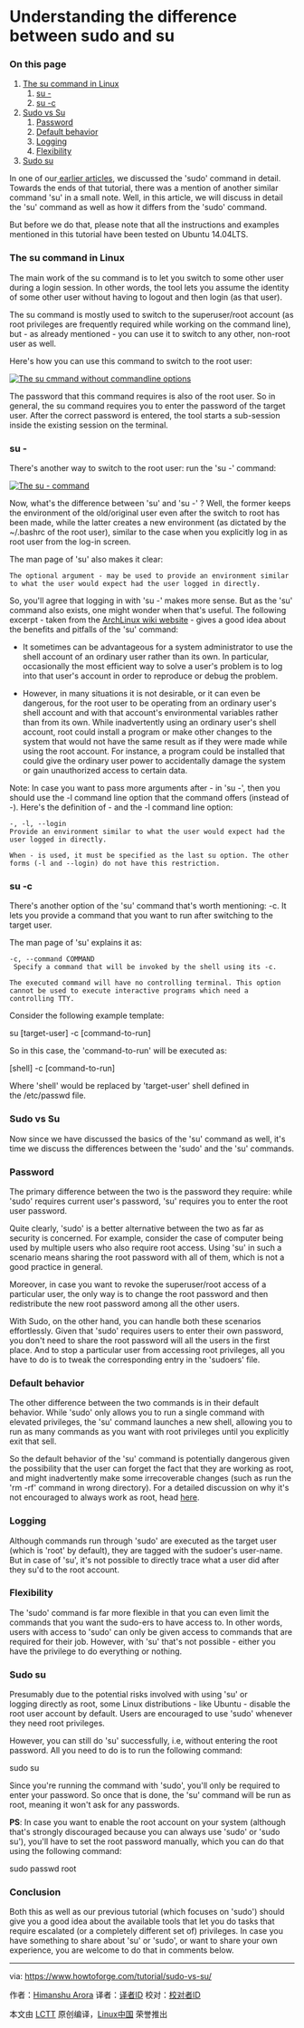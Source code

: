 Understanding the difference between sudo and su
============================================================

### On this page

1.  [The su command in Linux][7]
    1.  [su -][1]
    2.  [su -c][2]
2.  [Sudo vs Su][8]
    1.  [Password][3]
    2.  [Default behavior][4]
    3.  [Logging][5]
    4.  [Flexibility][6]
3.  [Sudo su][9]

In one of our[ earlier articles][11], we discussed the 'sudo' command in detail. Towards the ends of that tutorial, there was a mention of another similar command 'su' in a small note. Well, in this article, we will discuss in detail the 'su' command as well as how it differs from the 'sudo' command.

But before we do that, please note that all the instructions and examples mentioned in this tutorial have been tested on Ubuntu 14.04LTS.

### The su command in Linux

The main work of the su command is to let you switch to some other user during a login session. In other words, the tool lets you assume the identity of some other user without having to logout and then login (as that user).

The su command is mostly used to switch to the superuser/root account (as root privileges are frequently required while working on the command line), but - as already mentioned - you can use it to switch to any other, non-root user as well.

Here's how you can use this command to switch to the root user:

[
 ![The su cmmand without commandline options](https://www.howtoforge.com/images/sudo-vs-su/su-command.png) 
][12]

The password that this command requires is also of the root user. So in general, the su command requires you to enter the password of the target user. After the correct password is entered, the tool starts a sub-session inside the existing session on the terminal.

### su -

There's another way to switch to the root user: run the 'su -' command:

[
 ![The su - command](https://www.howtoforge.com/images/sudo-vs-su/su-hyphen-command.png) 
][13]

Now, what's the difference between 'su' and 'su -' ? Well, the former keeps the environment of the old/original user even after the switch to root has been made, while the latter creates a new environment (as dictated by the ~/.bashrc of the root user), similar to the case when you explicitly log in as root user from the log-in screen.

The man page of 'su' also makes it clear:

```
The optional argument - may be used to provide an environment similar to what the user would expect had the user logged in directly.
```

So, you'll agree that logging in with 'su -' makes more sense. But as the 'su' command also exists, one might wonder when that's useful. The following excerpt - taken from the [ArchLinux wiki website][14] - gives a good idea about the benefits and pitfalls of the 'su' command:

*   It sometimes can be advantageous for a system administrator to use the shell account of an ordinary user rather than its own. In particular, occasionally the most efficient way to solve a user's problem is to log into that user's account in order to reproduce or debug the problem.

*   However, in many situations it is not desirable, or it can even be dangerous, for the root user to be operating from an ordinary user's shell account and with that account's environmental variables rather than from its own. While inadvertently using an ordinary user's shell account, root could install a program or make other changes to the system that would not have the same result as if they were made while using the root account. For instance, a program could be installed that could give the ordinary user power to accidentally damage the system or gain unauthorized access to certain data.

Note: In case you want to pass more arguments after - in 'su -', then you should use the -l command line option that the command offers (instead of -). Here's the definition of - and the -l command line option:

```
-, -l, --login
Provide an environment similar to what the user would expect had the user logged in directly.

When - is used, it must be specified as the last su option. The other forms (-l and --login) do not have this restriction.
```

### su -c

There's another option of the 'su' command that's worth mentioning: -c. It lets you provide a command that you want to run after switching to the target user.

The man page of 'su' explains it as:

```
-c, --command COMMAND
 Specify a command that will be invoked by the shell using its -c.

The executed command will have no controlling terminal. This option cannot be used to execute interactive programs which need a controlling TTY.
```

Consider the following example template:

su [target-user] -c [command-to-run]

So in this case, the 'command-to-run' will be executed as:

[shell] -c [command-to-run]

Where 'shell' would be replaced by 'target-user' shell defined in the /etc/passwd file.

### Sudo vs Su

Now since we have discussed the basics of the 'su' command as well, it's time we discuss the differences between the 'sudo' and the 'su' commands.

### Password

The primary difference between the two is the password they require: while 'sudo' requires current user's password, 'su' requires you to enter the root user password.

Quite clearly, 'sudo' is a better alternative between the two as far as security is concerned. For example, consider the case of computer being used by multiple users who also require root access. Using 'su' in such a scenario means sharing the root password with all of them, which is not a good practice in general.

Moreover, in case you want to revoke the superuser/root access of a particular user, the only way is to change the root password and then redistribute the new root password among all the other users.

With Sudo, on the other hand, you can handle both these scenarios effortlessly. Given that 'sudo' requires users to enter their own password, you don't need to share the root password will all the users in the first place. And to stop a particular user from accessing root privileges, all you have to do is to tweak the corresponding entry in the 'sudoers' file.

### Default behavior

The other difference between the two commands is in their default behavior. While 'sudo' only allows you to run a single command with elevated privileges, the 'su' command launches a new shell, allowing you to run as many commands as you want with root privileges until you explicitly exit that sell.

So the default behavior of the 'su' command is potentially dangerous given the possibility that the user can forget the fact that they are working as root, and might inadvertently make some irrecoverable changes (such as run the 'rm -rf' command in wrong directory). For a detailed discussion on why it's not encouraged to always work as root, head [here][10].

### Logging

Although commands run through 'sudo' are executed as the target user (which is 'root' by default), they are tagged with the sudoer's user-name. But in case of 'su', it's not possible to directly trace what a user did after they su'd to the root account.

### Flexibility

The 'sudo' command is far more flexible in that you can even limit the commands that you want the sudo-ers to have access to. In other words, users with access to 'sudo' can only be given access to commands that are required for their job. However, with 'su' that's not possible - either you have the privilege to do everything or nothing.

### Sudo su

Presumably due to the potential risks involved with using 'su' or logging directly as root, some Linux distributions - like Ubuntu - disable the root user account by default. Users are encouraged to use 'sudo' whenever they need root privileges.

However, you can still do 'su' successfully, i.e, without entering the root password. All you need to do is to run the following command:

sudo su

Since you're running the command with 'sudo', you'll only be required to enter your password. So once that is done, the 'su' command will be run as root, meaning it won't ask for any passwords.

**PS**: In case you want to enable the root account on your system (although that's strongly discouraged because you can always use 'sudo' or 'sudo su'), you'll have to set the root password manually, which you can do that using the following command:

sudo passwd root

### Conclusion

Both this as well as our previous tutorial (which focuses on 'sudo') should give you a good idea about the available tools that let you do tasks that require escalated (or a completely different set of) privileges. In case you have something to share about 'su' or 'sudo', or want to share your own experience, you are welcome to do that in comments below.

--------------------------------------------------------------------------------

via: https://www.howtoforge.com/tutorial/sudo-vs-su/

作者：[Himanshu Arora][a]
译者：[译者ID](https://github.com/译者ID)
校对：[校对者ID](https://github.com/校对者ID)

本文由 [LCTT](https://github.com/LCTT/TranslateProject) 原创编译，[Linux中国](https://linux.cn/) 荣誉推出

[a]:https://www.howtoforge.com/tutorial/sudo-vs-su/
[1]:https://www.howtoforge.com/tutorial/sudo-vs-su/#su-
[2]:https://www.howtoforge.com/tutorial/sudo-vs-su/#su-c
[3]:https://www.howtoforge.com/tutorial/sudo-vs-su/#password
[4]:https://www.howtoforge.com/tutorial/sudo-vs-su/#default-behavior
[5]:https://www.howtoforge.com/tutorial/sudo-vs-su/#logging
[6]:https://www.howtoforge.com/tutorial/sudo-vs-su/#flexibility
[7]:https://www.howtoforge.com/tutorial/sudo-vs-su/#the-su-command-in-linux
[8]:https://www.howtoforge.com/tutorial/sudo-vs-su/#sudo-vs-su
[9]:https://www.howtoforge.com/tutorial/sudo-vs-su/#sudo-su
[10]:http://askubuntu.com/questions/16178/why-is-it-bad-to-login-as-root
[11]:https://www.howtoforge.com/tutorial/sudo-beginners-guide/
[12]:https://www.howtoforge.com/images/sudo-vs-su/big/su-command.png
[13]:https://www.howtoforge.com/images/sudo-vs-su/big/su-hyphen-command.png
[14]:https://wiki.archlinux.org/index.php/Su
